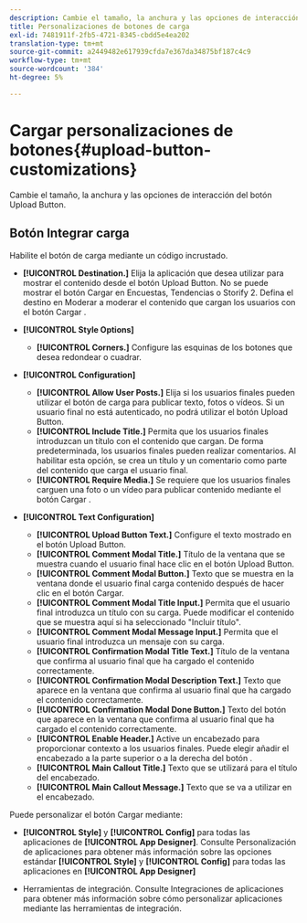 ```yaml
---
description: Cambie el tamaño, la anchura y las opciones de interacción del botón Upload Button.
title: Personalizaciones de botones de carga
exl-id: 7481911f-2fb5-4721-8345-cbdd5e4ea202
translation-type: tm+mt
source-git-commit: a2449482e617939cfda7e367da34875bf187c4c9
workflow-type: tm+mt
source-wordcount: '384'
ht-degree: 5%

---
```


# Cargar personalizaciones de botones{#upload-button-customizations}

Cambie el tamaño, la anchura y las opciones de interacción del botón Upload Button.

## Botón Integrar carga

Habilite el botón de carga mediante un código incrustado.

* **[!UICONTROL Destination.]** Elija la aplicación que desea utilizar para mostrar el contenido desde el botón Upload Button. No se puede mostrar el botón Cargar en Encuestas, Tendencias o Storify 2. Defina el destino en Moderar a moderar el contenido que cargan los usuarios con el botón Cargar .
* **[!UICONTROL Style Options]**

   * **[!UICONTROL Corners.]** Configure las esquinas de los botones que desea redondear o cuadrar.

* **[!UICONTROL Configuration]**

   * **[!UICONTROL Allow User Posts.]** Elija si los usuarios finales pueden utilizar el botón de carga para publicar texto, fotos o vídeos. Si un usuario final no está autenticado, no podrá utilizar el botón Upload Button.
   * **[!UICONTROL Include Title.]** Permita que los usuarios finales introduzcan un título con el contenido que cargan. De forma predeterminada, los usuarios finales pueden realizar comentarios. Al habilitar esta opción, se crea un título y un comentario como parte del contenido que carga el usuario final.
   * **[!UICONTROL Require Media.]** Se requiere que los usuarios finales carguen una foto o un vídeo para publicar contenido mediante el botón Cargar .

* **[!UICONTROL Text Configuration]**

   * **[!UICONTROL Upload Button Text.]** Configure el texto mostrado en el botón Upload Button.
   * **[!UICONTROL Comment Modal Title.]** Título de la ventana que se muestra cuando el usuario final hace clic en el botón Upload Button.
   * **[!UICONTROL Comment Modal Button.]** Texto que se muestra en la ventana donde el usuario final carga contenido después de hacer clic en el botón Cargar.
   * **[!UICONTROL Comment Modal Title Input.]** Permita que el usuario final introduzca un título con su carga. Puede modificar el contenido que se muestra aquí si ha seleccionado &quot;Incluir título&quot;.
   * **[!UICONTROL Comment Modal Message Input.]** Permita que el usuario final introduzca un mensaje con su carga.
   * **[!UICONTROL Confirmation Modal Title Text.]** Título de la ventana que confirma al usuario final que ha cargado el contenido correctamente.
   * **[!UICONTROL Confirmation Modal Description Text.]** Texto que aparece en la ventana que confirma al usuario final que ha cargado el contenido correctamente.
   * **[!UICONTROL Confirmation Modal Done Button.]** Texto del botón que aparece en la ventana que confirma al usuario final que ha cargado el contenido correctamente.
   * **[!UICONTROL Enable Header.]** Active un encabezado para proporcionar contexto a los usuarios finales. Puede elegir añadir el encabezado a la parte superior o a la derecha del botón .
   * **[!UICONTROL Main Callout Title.]** Texto que se utilizará para el título del encabezado.
   * **[!UICONTROL Main Callout Message.]** Texto que se va a utilizar en el encabezado.

Puede personalizar el botón Cargar mediante:

* **[!UICONTROL Style]** y  **[!UICONTROL Config]** para todas las aplicaciones de  **[!UICONTROL App Designer]**. Consulte Personalización de aplicaciones para obtener más información sobre las opciones estándar **[!UICONTROL Style]** y **[!UICONTROL Config]** para todas las aplicaciones en **[!UICONTROL App Designer]**

* Herramientas de integración. Consulte Integraciones de aplicaciones para obtener más información sobre cómo personalizar aplicaciones mediante las herramientas de integración.

